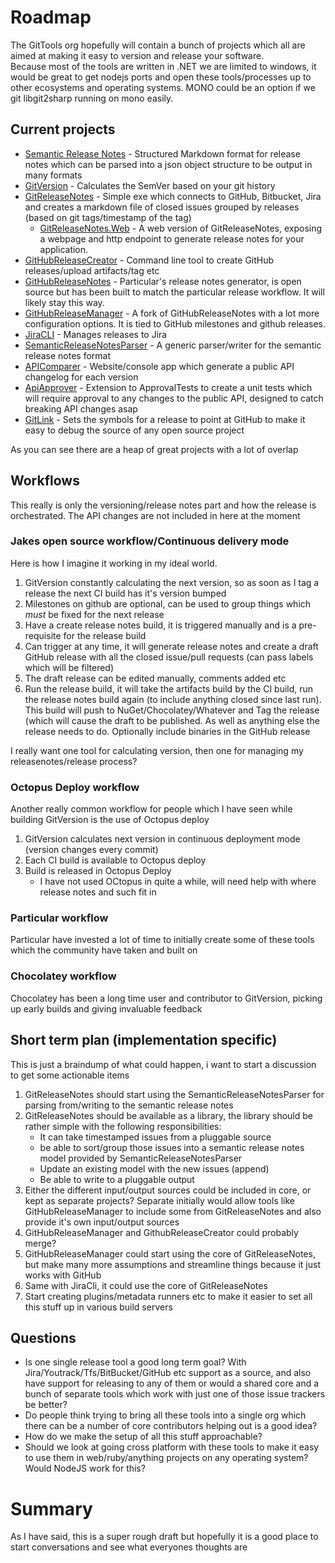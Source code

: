 # Roadmap
The GitTools org hopefully will contain a bunch of projects which all are aimed at making it easy to version and release your software.  
Because most of the tools are written in .NET we are limited to windows, it would be great to get nodejs ports and open these tools/processes up to other ecosystems and operating systems. MONO could be an option if we git libgit2sharp running on mono easily.

## Current projects
 * [Semantic Release Notes](https://github.com/Glimpse/Semantic-Release-Notes) - Structured Markdown format for release notes which can be parsed into a json object structure to be output in many formats
 * [GitVersion](https://github.com/ParticularLabs/GitVersion) - Calculates the SemVer based on your git history
 * [GitReleaseNotes](https://github.com/GitTools/GitReleaseNotes) - Simple exe which connects to GitHub, Bitbucket, Jira and creates a markdown file of closed issues grouped by releases (based on git tags/timestamp of the tag)
     * [GitReleaseNotes.Web](https://github.com/GitTools/GitReleaseNotes/tree/master/src/GitReleaseNotes.Website) - A web version of GitReleaseNotes, exposing a webpage and http endpoint to generate release notes for your application. 
 * [GitHubReleaseCreator](https://github.com/dazinator/GithubReleaseCreator) - Command line tool to create GitHub releases/upload artifacts/tag etc
 * [GitHubReleaseNotes](https://github.com/Particular/GitHubReleaseNotes) - Particular's release notes generator, is open source but has been built to match the particular release workflow. It will likely stay this way.
 * [GitHubReleaseManager](https://github.com/gep13/GitHubReleaseManager) - A fork of GitHubReleaseNotes with a lot more configuration options. It is tied to GitHub milestones and github releases. 
 * [JiraCLI](https://github.com/CatenaLogic/JiraCli) - Manages releases to Jira
 * [SemanticReleaseNotesParser](https://github.com/laedit/SemanticReleaseNotesParser) - A generic parser/writer for the semantic release notes format
 * [APIComparer](https://github.com/ParticularLabs/APIComparer) - Website/console app which generate a public API changelog for each version
 * [ApiApprover](https://github.com/JakeGinnivan/ApiApprover) - Extension to ApprovalTests to create a unit tests which will require approval to any changes to the public API, designed to catch breaking API changes asap
 * [GitLink](https://github.com/GitTools/GitLink) - Sets the symbols for a release to point at GitHub to make it easy to debug the source of any open source project

As you can see there are a heap of great projects with a lot of overlap

## Workflows
This really is only the versioning/release notes part and how the release is orchestrated. The API changes are not included in here at the moment

### Jakes open source workflow/Continuous delivery mode
Here is how I imagine it working in my ideal world.

1) GitVersion constantly calculating the next version, so as soon as I tag a release the next CI build has it's version bumped
2) Milestones on github are optional, can be used to group things which *must* be fixed for the next release
3) Have a create release notes build, it is triggered manually and is a pre-requisite for the release build
4) Can trigger at any time, it will generate release notes and create a draft GitHub release with all the closed issue/pull requests (can pass labels which will be filtered)
5) The draft release can be edited manually, comments added etc
6) Run the release build, it will take the artifacts build by the CI build, run the release notes build again (to include anything closed since last run). This build will push to NuGet/Chocolatey/Whatever and Tag the release (which will cause the draft to be published. As well as anything else the release needs to do. Optionally include binaries in the GitHub release

I really want one tool for calculating version, then one for managing my releasenotes/release process?

### Octopus Deploy workflow
Another really common workflow for people which I have seen while building GitVersion is the use of Octopus deploy

1) GitVersion calculates next version in continuous deployment mode (version changes every commit)
2) Each CI build is available to Octopus deploy
3) Build is released in Octopus Deploy
   - I have not used OCtopus in quite a while, will need help with where release notes and such fit in

### Particular workflow
Particular have invested a lot of time to initially create some of these tools which the community have taken and built on

### Chocolatey workflow
Chocolatey has been a long time user and contributor to GitVersion, picking up early builds and giving invaluable feedback


## Short term plan (implementation specific)
This is just a braindump of what could happen, i want to start a discussion to get some actionable items 

1) GitReleaseNotes should start using the SemanticReleaseNotesParser for parsing from/writing to the semantic release notes
2) GitReleaseNotes should be available as a library, the library should be rather simple with the following responsibilities:
   - It can take timestamped issues from a pluggable source
   - be able to sort/group those issues into a semantic release notes model provided by SemanticReleaseNotesParser
   - Update an existing model with the new issues (append)
   - Be able to write to a pluggable output
3) Either the different input/output sources could be included in core, or kept as separate projects? Separate initially would allow tools like GitHubReleaseManager to include some from GitReleaseNotes and also provide it's own input/output sources
4) GitHubReleaseManager and GithubReleaseCreator could probably merge?
5) GitHubReleaseManager could start using the core of GitReleaseNotes, but make many more assumptions and streamline things because it just works with GitHub
6) Same with JiraCli, it could use the core of GitReleaseNotes
7) Start creating plugins/metadata runners etc to make it easier to set all this stuff up in various build servers

## Questions
 - Is one single release tool a good long term goal? With Jira/Youtrack/Tfs/BitBucket/GitHub etc support as a source, and also have support for releasing to any of them or would a shared core and a bunch of separate tools which work with just one of those issue trackers be better?
 - Do people think trying to bring all these tools into a single org which there can be a number of core contributors helping out is a good idea?
 - How do we make the setup of all this stuff approachable?
 - Should we look at going cross platform with these tools to make it easy to use them in web/ruby/anything projects on any operating system? Would NodeJS work for this?



# Summary
As I have said, this is a super rough draft but hopefully it is a good place to start conversations and see what everyones thoughts are
